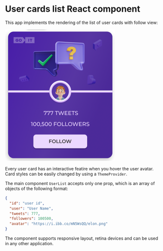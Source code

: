 # User cards list React component

This app implements the rendering of the list of user cards with follow view:

![user card](./assets/usercard.png)

Every user card has an interactive featire when you hover the user avatar. Card
styles can be easily changed by using a `ThemeProvider`.

The main component `UserList` accepts only one prop, which is an array of
objects of the following format:

```json
{
  "id": "user id",
  "user": "User Name",
  "tweets": 777,
  "followers": 100500,
  "avatar": "https://i.ibb.co/mN5WsQQ/elon.png"
}
```

The component supports responsive layout, retina devices and can be used in any
other application.
